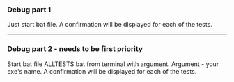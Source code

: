 ### Debug part 1
Just start bat file. A confirmation will be displayed for each of the tests.
***
### Debug part 2 - needs to be first priority
Start bat file ALLTESTS.bat from terminal with argument. Argument - your exe's name.
A confirmation will be displayed for each of the tests.
